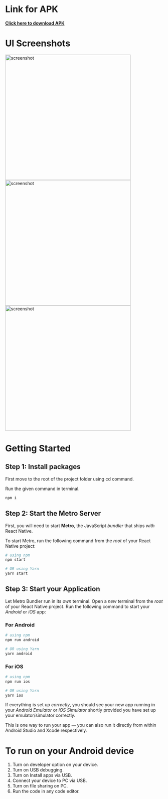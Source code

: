 # Link for APK

[**Click here to download APK**](https://drive.google.com/file/d/15G0L-wkRs4IYl18e9ks64trPOC0O57S_/view?usp=sharing)

# UI Screenshots

<img src="./assets/UI/WhatsApp%20Image%202024-06-02%20at%2014.38.31_113363b1.jpg" alt="screenshot" width="400px">

<img src="./assets/UI/WhatsApp%20Image%202024-06-02%20at%2014.38.27_567d648c.jpg" alt="screenshot" width="400px">

<img src="./assets/UI/WhatsApp%20Image%202024-06-02%20at%2014.38.28_080b8c32.jpg" alt="screenshot" width="400px">

# Getting Started

## Step 1: Install packages

First move to the root of the project folder using cd command.

Run the given command in terminal.

```bash
npm i
```

## Step 2: Start the Metro Server

First, you will need to start **Metro**, the JavaScript _bundler_ that ships _with_ React Native.

To start Metro, run the following command from the _root_ of your React Native project:

```bash
# using npm
npm start

# OR using Yarn
yarn start
```

## Step 3: Start your Application

Let Metro Bundler run in its _own_ terminal. Open a _new_ terminal from the _root_ of your React Native project. Run the following command to start your _Android_ or _iOS_ app:

### For Android

```bash
# using npm
npm run android

# OR using Yarn
yarn android
```

### For iOS

```bash
# using npm
npm run ios

# OR using Yarn
yarn ios
```

If everything is set up _correctly_, you should see your new app running in your _Android Emulator_ or _iOS Simulator_ shortly provided you have set up your emulator/simulator correctly.

This is one way to run your app — you can also run it directly from within Android Studio and Xcode respectively.

# To run on your Android device

1. Turn on developer option on your device.
2. Turn on USB debugging.
3. Turn on Install apps via USB.
4. Connect your device to PC via USB.
5. Turn on file sharing on PC.
6. Run the code in any code editor.
